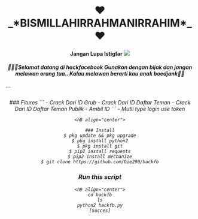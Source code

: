 <h1 align="center">
    ❤_*BISMILLAHIRRAHMANIRRAHIM*_❤
</h1>
<h4 align="center">
  Jangan Lupa Istigfar


<img src="https://github.com/Gie290/hackfb/blob/main/IMG_20201228_195926.jpg" />

<h5 align="center">
💪💪💪Selamat datang di hackfacebook
Gunakan dengan bijak dan jangan melawan orang tua..
Kalau melawan berarti kau anak boedjank💪💪 </h1>
```
<h6 align="center">
### Fitures
```
- Crack Dari  ID Grub
- Crack Dari  ID Daftar Teman
- Crack Dari  ID Daftar Teman Publik
- Ambil ID
```

<h7 align="center">
- Mutli type login use token

```
<h8 align="center">

### Install
$ pkg update && pkg upgrade
$ pkg install python2
$ pkg install git
$ pip2 install requests
$ pip2 install mechanize
$ git clone https://github.com/Gie290/hackfb
```
<h9 align="center">

### Run this script
```
<h9 align="center">
cd hackfb
ls
python2 hackfb.py
[Succes]
